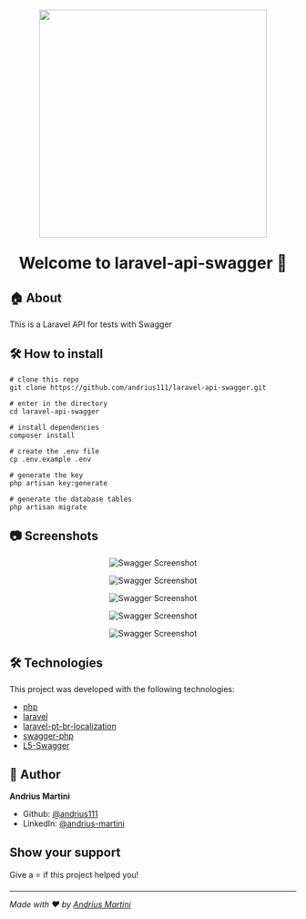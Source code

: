 <h1 align="center">
  <img src="https://res.cloudinary.com/dtfbvvkyp/image/upload/v1566331377/laravel-logolockup-cmyk-red.svg" width="400">
  
  <br>
  
  Welcome to laravel-api-swagger 👋
</h1>

## 🏠 About

This is a Laravel API for tests with Swagger

## 🛠 How to install
```shell
# clone this repo
git clone https://github.com/andrius111/laravel-api-swagger.git

# enter in the directory
cd laravel-api-swagger

# install dependencies
composer install

# create the .env file
cp .env.example .env

# generate the key
php artisan key:generate

# generate the database tables
php artisan migrate
```

## 📷 Screenshots
<p align="center">
  <img alt="Swagger Screenshot" src="https://res.cloudinary.com/andriusmartini/image/upload/v1595352383/readmes/laravel-api-swagger/Captura_de_Tela_2020-07-21_a%CC%80s_14.18.20_i7uz1b.png">
</p>

<p align="center">
  <img alt="Swagger Screenshot" src="https://res.cloudinary.com/andriusmartini/image/upload/v1595352383/readmes/laravel-api-swagger/Captura_de_Tela_2020-07-21_a%CC%80s_14.18.33_zxen6q.png">
</p>

<p align="center">
  <img alt="Swagger Screenshot" src="https://res.cloudinary.com/andriusmartini/image/upload/v1595352384/readmes/laravel-api-swagger/Captura_de_Tela_2020-07-21_a%CC%80s_14.24.22_epfqhf.png">
</p>

<p align="center">
  <img alt="Swagger Screenshot" src="https://res.cloudinary.com/andriusmartini/image/upload/v1595352384/readmes/laravel-api-swagger/Captura_de_Tela_2020-07-21_a%CC%80s_14.24.33_qtarzv.png">
</p>

<p align="center">
  <img alt="Swagger Screenshot" src="https://res.cloudinary.com/andriusmartini/image/upload/v1595352385/readmes/laravel-api-swagger/Captura_de_Tela_2020-07-21_a%CC%80s_14.24.49_q2ctwo.png">
</p>

## 🛠 Technologies
This project was developed with the following technologies:
- [php](https://www.php.net/)
- [laravel](https://laravel.com/)
- [laravel-pt-br-localization](https://github.com/lucascudo/laravel-pt-BR-localization)
- [swagger-php](https://github.com/zircote/swagger-php)
- [L5-Swagger](https://github.com/DarkaOnLine/L5-Swagger)

## 👤 Author

**Andrius Martini**

* Github: [@andrius111](https://github.com/andrius111)
* LinkedIn: [@andrius-martini](https://linkedin.com/in/andrius-martini)

## Show your support

Give a ⭐️ if this project helped you!

***
_Made with ❤️  by [Andrius Martini](https://github.com/andrius111)_

